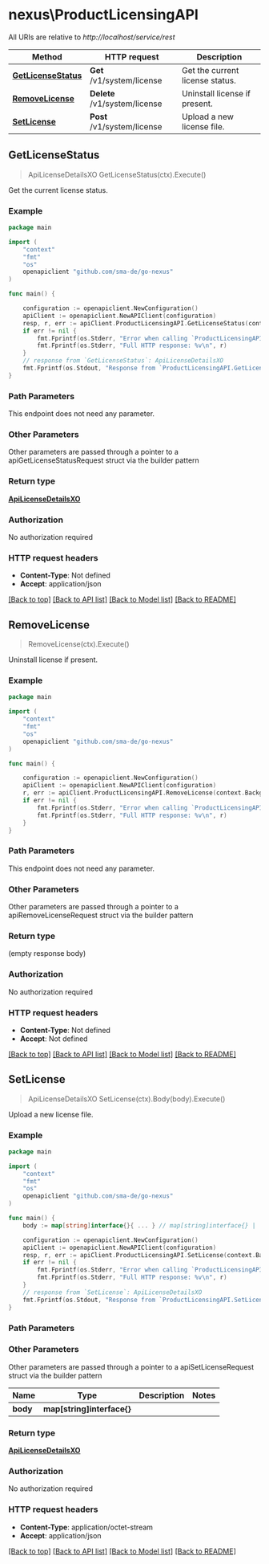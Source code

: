 # nexus\ProductLicensingAPI

All URIs are relative to *http://localhost/service/rest*

Method | HTTP request | Description
------------- | ------------- | -------------
[**GetLicenseStatus**](ProductLicensingAPI.md#GetLicenseStatus) | **Get** /v1/system/license | Get the current license status.
[**RemoveLicense**](ProductLicensingAPI.md#RemoveLicense) | **Delete** /v1/system/license | Uninstall license if present.
[**SetLicense**](ProductLicensingAPI.md#SetLicense) | **Post** /v1/system/license | Upload a new license file.



## GetLicenseStatus

> ApiLicenseDetailsXO GetLicenseStatus(ctx).Execute()

Get the current license status.

### Example

```go
package main

import (
	"context"
	"fmt"
	"os"
	openapiclient "github.com/sma-de/go-nexus"
)

func main() {

	configuration := openapiclient.NewConfiguration()
	apiClient := openapiclient.NewAPIClient(configuration)
	resp, r, err := apiClient.ProductLicensingAPI.GetLicenseStatus(context.Background()).Execute()
	if err != nil {
		fmt.Fprintf(os.Stderr, "Error when calling `ProductLicensingAPI.GetLicenseStatus``: %v\n", err)
		fmt.Fprintf(os.Stderr, "Full HTTP response: %v\n", r)
	}
	// response from `GetLicenseStatus`: ApiLicenseDetailsXO
	fmt.Fprintf(os.Stdout, "Response from `ProductLicensingAPI.GetLicenseStatus`: %v\n", resp)
}
```

### Path Parameters

This endpoint does not need any parameter.

### Other Parameters

Other parameters are passed through a pointer to a apiGetLicenseStatusRequest struct via the builder pattern


### Return type

[**ApiLicenseDetailsXO**](ApiLicenseDetailsXO.md)

### Authorization

No authorization required

### HTTP request headers

- **Content-Type**: Not defined
- **Accept**: application/json

[[Back to top]](#) [[Back to API list]](../README.md#documentation-for-api-endpoints)
[[Back to Model list]](../README.md#documentation-for-models)
[[Back to README]](../README.md)


## RemoveLicense

> RemoveLicense(ctx).Execute()

Uninstall license if present.

### Example

```go
package main

import (
	"context"
	"fmt"
	"os"
	openapiclient "github.com/sma-de/go-nexus"
)

func main() {

	configuration := openapiclient.NewConfiguration()
	apiClient := openapiclient.NewAPIClient(configuration)
	r, err := apiClient.ProductLicensingAPI.RemoveLicense(context.Background()).Execute()
	if err != nil {
		fmt.Fprintf(os.Stderr, "Error when calling `ProductLicensingAPI.RemoveLicense``: %v\n", err)
		fmt.Fprintf(os.Stderr, "Full HTTP response: %v\n", r)
	}
}
```

### Path Parameters

This endpoint does not need any parameter.

### Other Parameters

Other parameters are passed through a pointer to a apiRemoveLicenseRequest struct via the builder pattern


### Return type

 (empty response body)

### Authorization

No authorization required

### HTTP request headers

- **Content-Type**: Not defined
- **Accept**: Not defined

[[Back to top]](#) [[Back to API list]](../README.md#documentation-for-api-endpoints)
[[Back to Model list]](../README.md#documentation-for-models)
[[Back to README]](../README.md)


## SetLicense

> ApiLicenseDetailsXO SetLicense(ctx).Body(body).Execute()

Upload a new license file.



### Example

```go
package main

import (
	"context"
	"fmt"
	"os"
	openapiclient "github.com/sma-de/go-nexus"
)

func main() {
	body := map[string]interface{}{ ... } // map[string]interface{} |  (optional)

	configuration := openapiclient.NewConfiguration()
	apiClient := openapiclient.NewAPIClient(configuration)
	resp, r, err := apiClient.ProductLicensingAPI.SetLicense(context.Background()).Body(body).Execute()
	if err != nil {
		fmt.Fprintf(os.Stderr, "Error when calling `ProductLicensingAPI.SetLicense``: %v\n", err)
		fmt.Fprintf(os.Stderr, "Full HTTP response: %v\n", r)
	}
	// response from `SetLicense`: ApiLicenseDetailsXO
	fmt.Fprintf(os.Stdout, "Response from `ProductLicensingAPI.SetLicense`: %v\n", resp)
}
```

### Path Parameters



### Other Parameters

Other parameters are passed through a pointer to a apiSetLicenseRequest struct via the builder pattern


Name | Type | Description  | Notes
------------- | ------------- | ------------- | -------------
 **body** | **map[string]interface{}** |  | 

### Return type

[**ApiLicenseDetailsXO**](ApiLicenseDetailsXO.md)

### Authorization

No authorization required

### HTTP request headers

- **Content-Type**: application/octet-stream
- **Accept**: application/json

[[Back to top]](#) [[Back to API list]](../README.md#documentation-for-api-endpoints)
[[Back to Model list]](../README.md#documentation-for-models)
[[Back to README]](../README.md)

